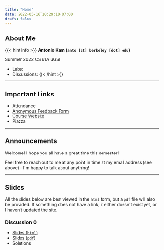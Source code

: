 ```yaml
---
title: "Home"
date: 2022-05-16T10:29:10-07:00
draft: false
---
```


## About Me

{{< hint info >}}
**Antonio Kam (`anto [at] berkeley [dot] edu`)**

Summer 2022 CS 61A uGSI

- Labs:
- Discussions:
{{< /hint >}}

---

## Important Links

- Attendance
- [Anonymous Feedback Form](https://links.rouxl.es/feedback)
- [Course Website](https://cs61a.org)
- Piazza

---

## Announcements

Welcome! I hope you all have a great time this semester!

Feel free to reach out to me at any point in time at my email address (see above) - I'm happy to talk about anything!

---

## Slides

All the slides below are best viewed in the `html` form, but a `pdf` file will also be provided. If something does not have a link, it either doesn't exist yet, or I haven't updated the site. 

### Discussion 0

- [Slides (`html`)](https://slides.rouxl.es/su22/disc00)
- [Slides (`pdf`)](https://slides.rouxl.es/docs/su22/disc00.pdf)
- Solutions 

